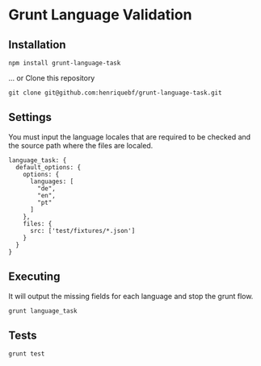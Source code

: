# Grunt Language Validation

## Installation

    npm install grunt-language-task
    
... or Clone this repository

    git clone git@github.com:henriquebf/grunt-language-task.git
    
## Settings

You must input the language locales that are required to be checked and the source path where the files are localed.

    language_task: {
      default_options: {
        options: {
          languages: [
            "de",
            "en",
            "pt"
          ]
        },
        files: {
          src: ['test/fixtures/*.json']
        }
      }
    }
    
## Executing

It will output the missing fields for each language and stop the grunt flow.

    grunt language_task
    
## Tests

    grunt test